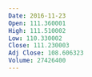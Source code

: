 ```yaml
---
Date: 2016-11-23
Open: 111.360001
High: 111.510002
Low: 110.330002
Close: 111.230003
Adj Close: 108.606323
Volume: 27426400
---
```

